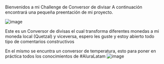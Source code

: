 Bienvenidos a mi  Challenge de Conversor de divisar 
A continuación encontrará una pequeña preentación de mi proyecto.

![image](https://github.com/CAlexlemus/ChallengeConversor/assets/122075932/89dc0492-95ed-40eb-98b0-b9382e52cb93)

Este es un Conversor de divisas el cual transforma diferentes monedas a mi moneda local (Quetzal) y viceversa, espero les guste y estoy abierto todo tipo de comentarios constructivos

En el mismo se encuntra un conversor de temperatura, esto para poner en práctica todos los conocimientos de #AluraLatam
![image](https://github.com/CAlexlemus/ChallengeConversor/assets/122075932/5684bf27-8ba0-473f-8576-60c89fd25756)


